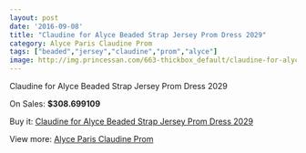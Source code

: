 ```yaml
---
layout: post
date: '2016-09-08'
title: "Claudine for Alyce Beaded Strap Jersey Prom Dress 2029"
category: Alyce Paris Claudine Prom
tags: ["beaded","jersey","claudine","prom","alyce"]
image: http://img.princessan.com/663-thickbox_default/claudine-for-alyce-beaded-strap-jersey-prom-dress-2029.jpg
---
```

Claudine for Alyce Beaded Strap Jersey Prom Dress 2029

On Sales: **$308.699109**
<a href="https://www.princessan.com/en/alyce-paris-claudine-prom/314-claudine-for-alyce-beaded-strap-jersey-prom-dress-2029.html"><amp-img layout="responsive" width="600" height="600" src="//img.princessan.com/663-thickbox_default/claudine-for-alyce-beaded-strap-jersey-prom-dress-2029.jpg" alt="Claudine for Alyce Beaded Strap Jersey Prom Dress 2029 0" /></a>
<a href="https://www.princessan.com/en/alyce-paris-claudine-prom/314-claudine-for-alyce-beaded-strap-jersey-prom-dress-2029.html"><amp-img layout="responsive" width="600" height="600" src="//img.princessan.com/664-thickbox_default/claudine-for-alyce-beaded-strap-jersey-prom-dress-2029.jpg" alt="Claudine for Alyce Beaded Strap Jersey Prom Dress 2029 1" /></a>
<a href="https://www.princessan.com/en/alyce-paris-claudine-prom/314-claudine-for-alyce-beaded-strap-jersey-prom-dress-2029.html"><amp-img layout="responsive" width="600" height="600" src="//img.princessan.com/665-thickbox_default/claudine-for-alyce-beaded-strap-jersey-prom-dress-2029.jpg" alt="Claudine for Alyce Beaded Strap Jersey Prom Dress 2029 2" /></a>

Buy it: [Claudine for Alyce Beaded Strap Jersey Prom Dress 2029](https://www.princessan.com/en/alyce-paris-claudine-prom/314-claudine-for-alyce-beaded-strap-jersey-prom-dress-2029.html "Claudine for Alyce Beaded Strap Jersey Prom Dress 2029")

View more: [Alyce Paris Claudine Prom](https://www.princessan.com/en/6-alyce-paris-claudine-prom "Alyce Paris Claudine Prom")